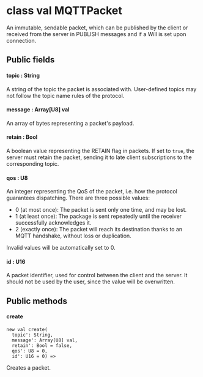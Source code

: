 # class val MQTTPacket

An immutable, sendable packet, which can be published by the client or received from the server in PUBLISH messages and if a Will is set upon connection.

## Public fields

#### topic : String

A string of the topic the packet is associated with. User-defined topics may not follow the topic name rules of the protocol.

#### message : Array\[U8\] val

An array of bytes representing a packet's payload.

#### retain : Bool

A boolean value representing the RETAIN flag in packets. If set to `true`, the server must retain the packet, sending it to late client subscriptions to the corresponding topic.

#### qos : U8

An integer representing the QoS of the packet, i.e. how the protocol guarantees dispatching. There are three possible values:

* 0 \(at most once\): The packet is sent only one time, and may be lost.
* 1 \(at least once\): The package is sent repeatedly until the receiver successfully acknowledges it.
* 2 \(exactly once\): The packet will reach its destination thanks to an MQTT handshake, without loss or duplication.

Invalid values will be automatically set to 0.

#### id : U16

A packet identifier, used for control between the client and the server. It should not be used by the user, since the value will be overwritten.

## Public methods

#### create

```pony
new val create(
  topic': String,
  message': Array[U8] val,
  retain': Bool = false,
  qos': U8 = 0,
  id': U16 = 0) =>
```

Creates a packet.
